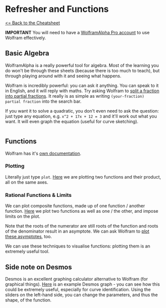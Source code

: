 # Refresher and Functions

 [<= Back to the Cheatsheet](../WolframCheatsheet.md)

 **IMPORTANT** You will need to have a [WolframAlpha Pro account](https://www.imperial.ac.uk/admin-services/ict/self-service/computers-printing/devices-and-software/get-software/get-software-for-students/wolfram-alpha-pro/) to use Wolfram effectively.

 ## Basic Algebra
 WolframAlpha is a really powerful tool for algebra. Most of the learning you do won't be through these sheets (because there is too much to teach), but through playing around with it and seeing what happens.

 Wolfram is incredibly powerful: you can ask it anything. You can speak to it in English, and it will reply with maths. Try asking Wolfram to [split a fraction into partial fractions](https://www.wolframalpha.com/input/?i=%285x-4%29%2F%28x%5E2-x-2%29+partial+fraction). It really is as simple as writing ```(your-fraction) partial fraction``` into the search bar.

 If you want it to solve a quadratic, you don't even need to ask the question: just type any equation, e.g. ```x^2 + 17x + 12 = 3``` and it'll work out what you want. It will even graph the equation (useful for curve sketching).

 <img href="Wolfram_sheets/wolfram_pics/quadratic.png">

 ## Functions
 Wolfram has it's [own documentation](https://www.wolframalpha.com/examples/mathematics/mathematical-functions/).

 ### Plotting
 Literally just type ```plot```. [Here](https://www.wolframalpha.com/input/?i=plot+y%3De%5E-x+and+y%3Dcos%28pi+x%29+and+y%3Dcos%28pi+x%29+e%5E-x+for+0%3Cx%3C5) we are plotting two functions and their product, all on the same axes.

 ### Rational Functions & Limits
 We can plot composite functions, made up of one function / another function. [Here](https://www.wolframalpha.com/input/?i=y%3D%28x%5E2-3x%2B2%29+and+y%3D%282x-5%29+and+y%3D%28x%5E2-3x%2B2%29%2F%282x-5%29+for+0%3Cx%3C4+and+-3%3Cy%3C3) we plot two functions as well as one / the other, and impose limits on the plot.

 Note that the roots of the numerator are still roots of the function and roots of the denominator result in an asymptote. We can ask Wolfram to [plot these asymptotes](https://www.wolframalpha.com/input/?i=asymptotes+y%3D%28x%5E2-3x%2B2%29%2F%282x-5%29), too.

 We can use these techniques to visualise functions: plotting them is an extremely useful tool.

 ## Side note on Desmos
 Desmos is an excellent graphing calculator alternative to Wolfram (for graphical things). [Here](https://www.desmos.com/calculator/i2vscwbc1o) is an example Desmos graph - you can see how this could be extremely useful, especially for curve identification. Using the sliders on the left-hand side, you can change the parameters, and thus the shape, of the function.